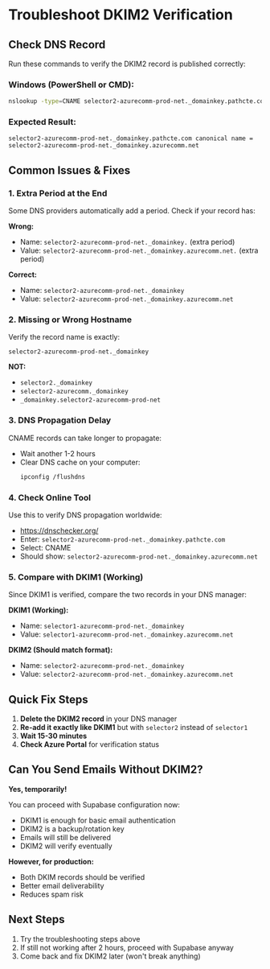 # Troubleshoot DKIM2 Verification

## Check DNS Record

Run these commands to verify the DKIM2 record is published correctly:

### Windows (PowerShell or CMD):
```bash
nslookup -type=CNAME selector2-azurecomm-prod-net._domainkey.pathcte.com
```

### Expected Result:
```
selector2-azurecomm-prod-net._domainkey.pathcte.com canonical name = selector2-azurecomm-prod-net._domainkey.azurecomm.net
```

## Common Issues & Fixes

### 1. Extra Period at the End
Some DNS providers automatically add a period. Check if your record has:

**Wrong:**
- Name: `selector2-azurecomm-prod-net._domainkey.` (extra period)
- Value: `selector2-azurecomm-prod-net._domainkey.azurecomm.net.` (extra period)

**Correct:**
- Name: `selector2-azurecomm-prod-net._domainkey`
- Value: `selector2-azurecomm-prod-net._domainkey.azurecomm.net`

### 2. Missing or Wrong Hostname
Verify the record name is exactly:
```
selector2-azurecomm-prod-net._domainkey
```

**NOT:**
- `selector2._domainkey`
- `selector2-azurecomm._domainkey`
- `_domainkey.selector2-azurecomm-prod-net`

### 3. DNS Propagation Delay
CNAME records can take longer to propagate:
- Wait another 1-2 hours
- Clear DNS cache on your computer:
  ```bash
  ipconfig /flushdns
  ```

### 4. Check Online Tool
Use this to verify DNS propagation worldwide:
- https://dnschecker.org/
- Enter: `selector2-azurecomm-prod-net._domainkey.pathcte.com`
- Select: CNAME
- Should show: `selector2-azurecomm-prod-net._domainkey.azurecomm.net`

### 5. Compare with DKIM1 (Working)
Since DKIM1 is verified, compare the two records in your DNS manager:

**DKIM1 (Working):**
- Name: `selector1-azurecomm-prod-net._domainkey`
- Value: `selector1-azurecomm-prod-net._domainkey.azurecomm.net`

**DKIM2 (Should match format):**
- Name: `selector2-azurecomm-prod-net._domainkey`
- Value: `selector2-azurecomm-prod-net._domainkey.azurecomm.net`

## Quick Fix Steps

1. **Delete the DKIM2 record** in your DNS manager
2. **Re-add it exactly like DKIM1** but with `selector2` instead of `selector1`
3. **Wait 15-30 minutes**
4. **Check Azure Portal** for verification status

## Can You Send Emails Without DKIM2?

**Yes, temporarily!**

You can proceed with Supabase configuration now:
- DKIM1 is enough for basic email authentication
- DKIM2 is a backup/rotation key
- Emails will still be delivered
- DKIM2 will verify eventually

**However, for production:**
- Both DKIM records should be verified
- Better email deliverability
- Reduces spam risk

## Next Steps

1. Try the troubleshooting steps above
2. If still not working after 2 hours, proceed with Supabase anyway
3. Come back and fix DKIM2 later (won't break anything)
